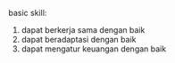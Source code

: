 basic skill:
1. dapat berkerja sama dengan baik
2. dapat beradaptasi dengan baik
3. dapat mengatur keuangan dengan baik

